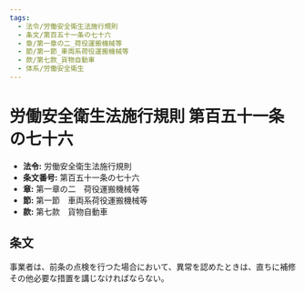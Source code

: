 ```yaml
---
tags:
  - 法令/労働安全衛生法施行規則
  - 条文/第百五十一条の七十六
  - 章/第一章の二_荷役運搬機械等
  - 節/第一節_車両系荷役運搬機械等
  - 款/第七款_貨物自動車
  - 体系/労働安全衛生
---
```

# 労働安全衛生法施行規則 第百五十一条の七十六

- **法令:** 労働安全衛生法施行規則
- **条文番号:** 第百五十一条の七十六
- **章:** 第一章の二　荷役運搬機械等
- **節:** 第一節　車両系荷役運搬機械等
- **款:** 第七款　貨物自動車

## 条文
事業者は、前条の点検を行つた場合において、異常を認めたときは、直ちに補修その他必要な措置を講じなければならない。

